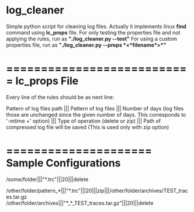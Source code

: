 # log_cleaner

Simple python script for cleaning log files. Actually it implements linux **find** command using **lc_props** file.
For only testing the properties file and not applying the rules, run as **"./log_cleaner.py --test"**
For using a custom properties file, run as **"./log_cleaner.py --props \*<\*filename\*>\*"**

===========================
lc_props File
===========================
Every line of the rules should be as next line:  
  
Pattern of log files path ||| Pattern of log files ||| Number of days (log files those are unchanged since the given number of days. This corresponds to '-mtime +' option) ||| Type of operation (delete or zip) ||| Path of compressed log file will be saved (This is used only with zip option)

=====================
Sample Configurations
=====================
/some/folder|||"\*.trc"|||20|||delete  
  
/other/folder/pattern_\*|||"\*.trc"|||20|||zip|||/other/folder/archives/TEST_traces.tar.gz  
/other/folder/archives|||"\*_\*_TEST_traces.tar.gz"|||20|||delete
